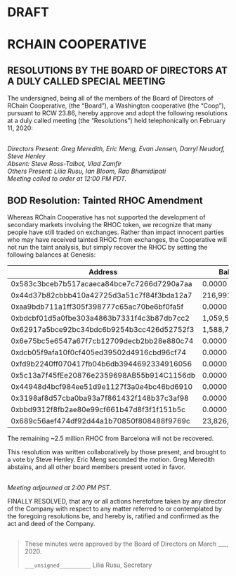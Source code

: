 # DRAFT

# RCHAIN COOPERATIVE

## RESOLUTIONS BY THE BOARD OF DIRECTORS AT A DULY CALLED SPECIAL MEETING

The undersigned, being all of the members of the Board of Directors of RChain Cooperative, (the “Board”), a Washington cooperative (the “Coop”), pursuant to RCW 23.86, hereby approve and adopt the following resolutions at a duly called meeting (the “Resolutions”) held telephonically on February 11, 2020:

##

*Directors Present: Greg Meredith, Eric Meng, Evan Jensen, Darryl Neudorf, Steve Henley* \
*Absent:  Steve Ross-Talbot, Vlad Zamfir* \
*Others Present:  Lilia Rusu, Ian Bloom, Rao Bhamidipati* \
*Meeting called to order at 12:00 PM PDT.*

##

## BOD Resolution: Tainted RHOC Amendment

Whereas RChain Cooperative has not supported the development of secondary markets involving the RHOC token, we recognize that many people have still traded on exchanges. Rather than impact innocent parties who may have received tainted RHOC from exchanges, the Cooperative will not run the taint analysis, but simply recover the RHOC by setting the following balances at Genesis:

| Address                                    | Balance          |
|--------------------------------------------|------------------|
| 0x583c3bceb7b517acaeca84bce7c7266d7290a7aa |          0.0000  |
| 0x44d37b82cbbb410a42725d3a51c7f84f3bda12a7 |    216,991.4641  |
| 0xaa9bdb711a1ff305f398777c65ac70be6bf0fa5f |          0.0000  |
| 0xbdcbf01d5a0fbe303a4863b7331f4c3b87db7cc2 |  1,059,541.0826  |
| 0x62917a5bce92bc34bdc6b9254b3cc426d52752f3 |  1,588,740.0000  |
| 0x6e75bc5e6547a67f7cb12709decb2bb28e880c74 |          0.0000  |
| 0xdcb05f9afa10f0cf405ed39502d4916cbd96cf74 |          0.0000  |
| 0xfd9b2240ff070417fb04b6db3944692334916056 |          0.0000  |
| 0x5c13a7f45fEe20876e2359698AB55b914C1156db |          0.0000  |
| 0x44948d4bcf984ee51d9e1127f3a0e4bc46bd6910 |          0.0000  |
| 0x3198af8d57cba0ba93a7f861432f148b37c3af98 |          0.0000  |
| 0xbbd9312f8fb2ae80e99cf661b47d8f3f1f151b5c |          0.0000  |
| 0x689c56aef474df92d44a1b70850f808488f9769c | 23,826,642.8857  |

The remaining ~2.5 million RHOC from Barcelona will not be recovered.

This resolution was written collaboratively by those present, and brought to a vote by Steve Henley. Eric Meng seconded the motion. Greg Meredith abstains, and all other board members present voted in favor.

##

*Meeting adjourned at 2:00 PM PST.*

FINALLY RESOLVED, that any or all actions heretofore taken by any director of the Company with respect to any matter referred to or contemplated by the foregoing resolutions be, and hereby is, ratified and confirmed as the act and deed of the Company.

##

>These minutes were approved by the Board of Directors on March ___, 2020.
>
> `___unsigned__________`
> Lilia Rusu, Secretary
